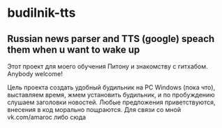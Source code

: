 # budilnik-tts
Russian news parser and TTS (google) speach them when u want to wake up
----------

Этот проект для моего обучения Питону и знакомству с гитхабом.
Anybody welcome! 

Цель проекта создать удобный будильник на PC Windows (пока что), выставляем время, жмем установить будильник, и по пробуждению слушаем заголовки новостей. Любые предложения приветствуются, внесения в код морально пощраются. Для связи со мной vk.com/amaroc  либо сюда
